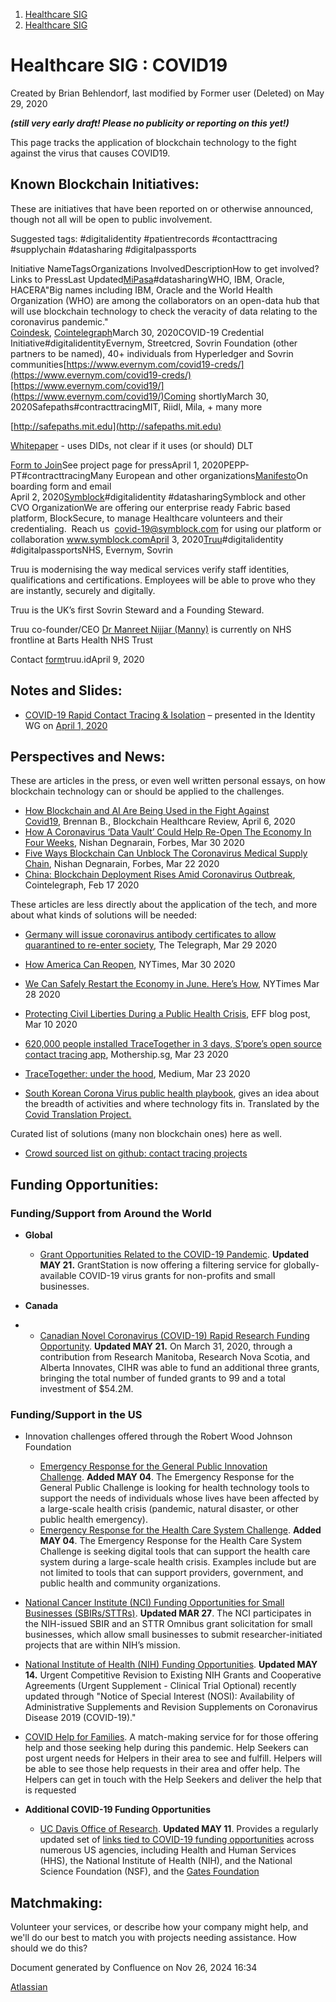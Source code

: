 1. [Healthcare SIG](index.html)
2. [Healthcare SIG](Healthcare-SIG_20545573.html)

# Healthcare SIG : COVID19

Created by Brian Behlendorf, last modified by Former user (Deleted) on May 29, 2020

***(still very early draft! Please no publicity or reporting on this yet!)***

This page tracks the application of blockchain technology to the fight against the virus that causes COVID19.

## Known Blockchain Initiatives:

These are initiatives that have been reported on or otherwise announced, though not all will be open to public involvement.

Suggested tags: #digitalidentity #patientrecords #contacttracing #supplychain #datasharing #digitalpassports

Initiative NameTagsOrganizations InvolvedDescriptionHow to get involved?Links to PressLast Updated[MiPasa](https://mipasa.org/)#datasharingWHO, IBM, Oracle, HACERA"Big names including IBM, Oracle and the World Health Organization (WHO) are among the collaborators on an open-data hub that will use blockchain technology to check the veracity of data relating to the coronavirus pandemic."  
[Coindesk](https://www.coindesk.com/world-health-organization-teams-with-ibm-oracle-on-blockchain-based-coronavirus-data-hub), [Cointelegraph](https://cointelegraph.com/news/world-health-organization-launches-blockchain-platform-to-fight-covid-19)March 30, 2020COVID-19 Credential Initiative#digitalidentityEvernym, Streetcred, Sovrin Foundation (other partners to be named), 40+ individuals from Hyperledger and Sovrin communities[https://www.evernym.com/covid19-creds/](https://www.evernym.com/covid19-creds/)[https://www.evernym.com/covid19/](https://www.evernym.com/covid19/)Coming shortlyMarch 30, 2020Safepaths#contracttracingMIT, Riidl, Mila, + many more

[http://safepaths.mit.edu](http://safepaths.mit.edu)

[Whitepaper](https://arxiv.org/pdf/2003.08567.pdf) - uses DIDs, not clear if it uses (or should) DLT

[Form to Join](https://docs.google.com/forms/d/e/1FAIpQLSdzqAxrlrxb_HqLh1KXnfPu1rse4aByS2krL1OYlN3qKChyqA/viewform)See project page for pressApril 1, 2020PEPP-PT#contracttracingMany European and other organizations[Manifesto](https://404a7c52-a26b-421d-a6c6-96c63f2a159a.filesusr.com/ugd/159fc3_878909ad0691448695346b128c6c9302.pdf)On boarding form and email  
April 2, 2020[Symblock](http://www.symblock.com)#digitalidentity #datasharingSymblock and other CVO OrganizationWe are offering our enterprise ready Fabric based platform, BlockSecure, to manage Healthcare volunteers and their credentialing.  Reach us  [covid-19@symblock.com](mailto:covid-19@symblock.com) for using our platform or collaboration www.symblock.comApril 3, 2020[Truu](http://truu.id)#digitalidentity #digitalpassportsNHS, Evernym, Sovrin

Truu is modernising the way medical services verify staff identities, qualifications and certifications. Employees will be able to prove who they are instantly, securely and digitally.

Truu is the UK’s first Sovrin Steward and a Founding Steward.

Truu co-founder/CEO [Dr Manreet Nijjar (Manny)](https://www.linkedin.com/in/manreet-s-nijjar-b76967ba/) is currently on NHS frontline at Barts Health NHS Trust

Contact [form](https://truu.id/#contact)truu.idApril 9, 2020

## Notes and Slides:

- [COVID-19 Rapid Contact Tracing &amp; Isolation](https://docs.google.com/presentation/d/1eGiwCjh096AMA1kVUcJm5FNtRxmxB9JJysjwCKAVvv8/edit#slide=id.g6d5712e511_0_0) – presented in the Identity WG on [April 1, 2020](https://lf-hyperledger.atlassian.net/wiki/display/IWG/2020-04-01)

## Perspectives and News:

These are articles in the press, or even well written personal essays, on how blockchain technology can or should be applied to the challenges.

- [How Blockchain and AI Are Being Used in the Fight Against Covid19](https://blockchainhealthcarereview.com/how-blockchain-and-ai-are-being-used-in-the-fight-against-covid19/), Brennan B., Blockchain Healthcare Review, April 6, 2020
- [How A Coronavirus ‘Data Vault’ Could Help Re-Open The Economy In Four Weeks](https://www.forbes.com/sites/nishandegnarain/2020/03/30/how-a-coronavirus-data-vault-could-help-re-open-the-economy-in-four-weeks/#291807cc3f72), Nishan Degnarain, Forbes, Mar 30 2020
- [Five Ways Blockchain Can Unblock The Coronavirus Medical Supply Chain](https://www.forbes.com/sites/nishandegnarain/2020/03/22/5-ways-blockchain-can-unblock-the-coronavirus-medical-supply-chain/#7f666ba91380), Nishan Degnarain, Forbes, Mar 22 2020
- [China: Blockchain Deployment Rises Amid Coronavirus Outbreak](https://cointelegraph.com/news/china-blockchain-deployment-rises-amid-coronavirus-outbreak), Cointelegraph, Feb 17 2020

These articles are less directly about the application of the tech, and more about what kinds of solutions will be needed:

- [Germany will issue coronavirus antibody certificates to allow quarantined to re-enter society](https://www.telegraph.co.uk/news/2020/03/29/germany-will-issue-coronavirus-antibody-certificates-allow-quarantined/), The Telegraph, Mar 29 2020
- [How America Can Reopen](https://www.nytimes.com/2020/03/30/opinion/coronavirus-reopen-america.html), NYTimes, Mar 30 2020
- [We Can Safely Restart the Economy in June. Here’s How](), NYTimes Mar 28 2020
  
- [Protecting Civil Liberties During a Public Health Crisis](https://www.eff.org/deeplinks/2020/03/protecting-civil-liberties-during-public-health-crisis), EFF blog post, Mar 10 2020
- [620,000 people installed TraceTogether in 3 days, S’pore’s open source contact tracing app](), Mothership.sg, Mar 23 2020
- [TraceTogether: under the hood](https://medium.com/@frankvolkel/tracetogether-under-the-hood-7d5e509aeb5d), Medium, Mar 23 2020
- [South Korean Corona Virus public health playbook](https://covidtranslate.org/assets/CovidPlaybook_EN_v0.9.pdf), gives an idea about the breadth of activities and where technology fits in. Translated by the [Covid Translation Project.](https://covidtranslate.org/)

Curated list of solutions (many non blockchain ones) here as well.

- [Crowd sourced list on github: contact tracing projects](https://github.com/shankari/covid-19-tracing-projects)

## Funding Opportunities:

### Funding/Support from Around the World

- **Global**
  
  - [Grant Opportunities Related to the COVID-19 Pandemic](https://grantstation.com/covid-19-related-funding). **Updated MAY 21.** GrantStation is now offering a filtering service for globally-available COVID-19 virus grants for non-profits and small businesses.
- **Canada**
- - [Canadian Novel Coronavirus (COVID-19) Rapid Research Funding Opportunity](https://cihr-irsc.gc.ca/e/51917.html). **Updated MAY 21.** On March 31, 2020, through a contribution from Research Manitoba, Research Nova Scotia, and Alberta Innovates, CIHR was able to fund an additional three grants, bringing the total number of funded grants to 99 and a total investment of $54.2M.

### Funding/Support in the US

- Innovation challenges offered through the Robert Wood Johnson Foundation
  
  - [Emergency Response for the General Public Innovation Challenge](https://www.genpublicemergencyresponse.com/). **Added MAY 04**. The Emergency Response for the General Public Challenge is looking for health technology tools to support the needs of individuals whose lives have been affected by a large-scale health crisis (pandemic, natural disaster, or other public health emergency).
  - [Emergency Response for the Health Care System Challenge](https://www.healthsystemcrisisresponse.com/). **Added MAY 04**. The Emergency Response for the Health Care System Challenge is seeking digital tools that can support the health care system during a large-scale health crisis. Examples include but are not limited to tools that can support providers, government, and public health and community organizations.
- [National Cancer Institute (NCI) Funding Opportunities for Small Businesses (SBIRs/STTRs)](https://sbir.cancer.gov/funding). **Updated MAR 27**. The NCI participates in the NIH-issued SBIR and an STTR Omnibus grant solicitation for small businesses, which allow small businesses to submit researcher-initiated projects that are within NIH’s mission. 
  
- [National Institute of Health (NIH) Funding Opportunities](https://www.nih.gov/health-information/coronavirus). **Updated MAY 14.** Urgent Competitive Revision to Existing NIH Grants and Cooperative Agreements (Urgent Supplement - Clinical Trial Optional) recently updated through "Notice of Special Interest (NOSI): Availability of Administrative Supplements and Revision Supplements on Coronavirus Disease 2019 (COVID-19)."
  
- [COVID Help for Families](https://covidhelpforfamilies.org/). A match-making service for for those offering help and those seeking help during this pandemic. Help Seekers can post urgent needs for Helpers in their area to see and fulfill. Helpers will be able to see those help requests in their area and offer help. The Helpers can get in touch with the Help Seekers and deliver the help that is requested
  
- **Additional COVID-19 Funding Opportunities**
  
  - [UC Davis Office of Research](https://research.ucdavis.edu/). **Updated MAY 11**. Provides a regularly updated set of [links tied to COVID-19 funding opportunities](https://research.ucdavis.edu/proposals-grants-contracts/funding-opportunities/) across numerous US agencies, including Health and Human Services (HHS), the National Institute of Health (NIH), and the National Science Foundation (NSF), and the [Gates Foundation](https://www.gatesfoundation.org/Media-Center/Press-Releases/2020/03/COVID-19-Therapeutics-Accelerator)

## Matchmaking:

Volunteer your services, or describe how your company might help, and we'll do our best to match you with projects needing assistance. How should we do this?

Document generated by Confluence on Nov 26, 2024 16:34

[Atlassian](http://www.atlassian.com/)
